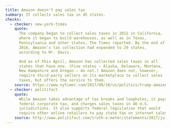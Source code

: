 ```yaml
---
title: Amazon doesn't pay sales tax
summary: It collects sales tax in 45 states.
checks:
  - checker: new-york-times
    quote:
      The company began to collect sales taxes in 2012 in California,
      where it began to build warehouses, as well as in Texas,
      Pennsylvania and other states, The Times reported. By the end of
      2016, Amazon’s tax collection had expanded to 29 states,
      according to Mr. Davis.

      And as of this April, Amazon has collected sales taxes in all
      states that have one. (Five states — Alaska, Delaware, Montana,
      New Hampshire and Oregon — do not.) Amazon does not, however,
      require third-party sellers on its marketplace to collect sales
      taxes, but offers the service to them.
    source: https://www.nytimes.com/2017/08/16/us/politics/trump-amazon-taxes.html
  - checker: politifact
    quote:
      While Amazon takes advantage of tax breaks and loopholes, it pays
      federal corporate tax, and charges sales taxes in 46 U.S.
      jurisdictions. It also supports federal legislation that would
      require other online retailers to pay state tax on internet sales.
    source: http://www.politifact.com/truth-o-meter/statements/2017/jul/26/donald-trump/amazon-no-tax-monopoly-donald-trump-said/
---
```

